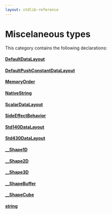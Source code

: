 ```yaml
---
layout: stdlib-reference
---
```

# Miscelaneous types

This category contains the following declarations:

#### [DefaultDataLayout](defaultdatalayout-07b/index)

#### [DefaultPushConstantDataLayout](defaultpushconstantdatalayout-07bjn/index)

#### [MemoryOrder](memoryorder-06/index)

#### [NativeString](nativestring-06/index)

#### [ScalarDataLayout](scalardatalayout-06a/index)

#### [SideEffectBehavior](sideeffectbehavior-04a/index)

#### [Std140DataLayout](std140datalayout-06a/index)

#### [Std430DataLayout](std430datalayout-06a/index)

#### [\_\_Shape1D](0_shape1d-028/index)

#### [\_\_Shape2D](0_shape2d-028/index)

#### [\_\_Shape3D](0_shape3d-028/index)

#### [\_\_ShapeBuffer](0_shapebuffer-027/index)

#### [\_\_ShapeCube](0_shapecube-027/index)

#### [string](string)


<!-- RTD-TOC-START
```{toctree}
:titlesonly:
:hidden:

DefaultDataLayout <defaultdatalayout-07b/index>
DefaultPushConstantDataLayout <defaultpushconstantdatalayout-07bjn/index>
MemoryOrder <memoryorder-06/index>
NativeString <nativestring-06/index>
ScalarDataLayout <scalardatalayout-06a/index>
SideEffectBehavior <sideeffectbehavior-04a/index>
Std140DataLayout <std140datalayout-06a/index>
Std430DataLayout <std430datalayout-06a/index>
__Shape1D <0_shape1d-028/index>
__Shape2D <0_shape2d-028/index>
__Shape3D <0_shape3d-028/index>
__ShapeBuffer <0_shapebuffer-027/index>
__ShapeCube <0_shapecube-027/index>
string <string>
```
RTD-TOC-END -->
